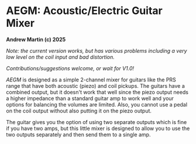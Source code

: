 AEGM: Acoustic/Electric Guitar Mixer
====================================

**Andrew Martin (c) 2025**

*Note: the current version works, but has various problems including a
 very low level on the coil input and bad distortion.*

*Contributions/suggestions welcome, or wait for V1.0!*

*AEGM* is designed as a simple 2-channel mixer for guitars like the
PRS range that have both acoustic (piezo) and coil pickups. The
guitars have a combined output, but it doesn't work that well since
the piezo output needs a higher impedance than a standard guitar amp
to work well and your options for balancing the volumes are limited.
Also, you cannot use a pedal on the coil output without also putting
it on the piezo output.

The guitar gives you the option of using two separate outputs which is
fine if you have two amps, but this little mixer is designed to allow
you to use the two outputs separately and then send them to a single
amp.

